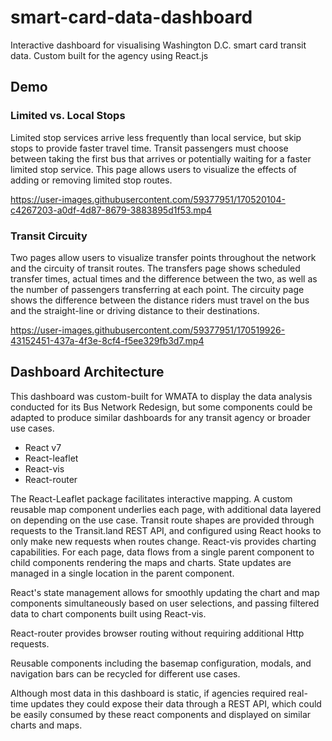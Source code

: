 # smart-card-data-dashboard
Interactive dashboard for visualising Washington D.C. smart card transit data. Custom built for the agency using React.js

## Demo

### Limited vs. Local Stops

Limited stop services arrive less frequently than local service, but skip stops to provide faster travel time. Transit passengers must choose between taking the first bus that arrives or potentially waiting for a faster limited stop service. This page allows users to visualize the effects of adding or removing limited stop routes.

https://user-images.githubusercontent.com/59377951/170520104-c4267203-a0df-4d87-8679-3883895d1f53.mp4



### Transit Circuity

Two pages allow users to visualize transfer points throughout the network and the circuity of transit routes. The transfers page shows scheduled transfer times, actual times and the difference between the two, as well as the number of passengers transferring at each point. The circuity page shows the difference between the distance riders must travel on the bus and the straight-line or driving distance to their destinations.

https://user-images.githubusercontent.com/59377951/170519926-43152451-437a-4f3e-8cf4-f5ee329fb3d7.mp4

## Dashboard Architecture

This dashboard was custom-built for WMATA to display the data analysis conducted for its Bus Network Redesign, but some components could be adapted to produce similar dashboards for any transit agency or broader use cases.

- React v7
- React-leaflet
- React-vis
- React-router

The React-Leaflet package facilitates interactive mapping. A custom reusable map component underlies each page, with additional data layered on depending on the use case. Transit route shapes are provided through requests to the Transit.land REST API, and configured using React hooks to only make new requests when routes change. React-vis provides charting capabilities. For each page, data flows from a single parent component to child components rendering the maps and charts. State updates are managed in a single location in the parent component. 

React's state management allows for smoothly updating the chart and map components simultaneously based on user selections, and passing filtered data to chart components built using React-vis.

React-router provides browser routing without requiring additional Http requests.

Reusable components including the basemap configuration, modals, and navigation bars can be recycled for different use cases.

Although most data in this dashboard is static, if agencies required real-time updates they could expose their data through a REST API, which could be easily consumed by these react components and displayed on similar charts and maps.
